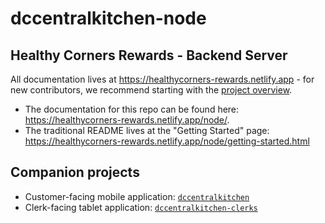 # dccentralkitchen-node

## Healthy Corners Rewards - Backend Server

All documentation lives at <https://healthycorners-rewards.netlify.app> - for new contributors, we recommend starting with the [project overview](https://healthycorners-rewards.netlify.app/overview).

- The documentation for this repo can be found here: <https://healthycorners-rewards.netlify.app/node/>.
- The traditional README lives at the "Getting Started" page: <https://healthycorners-rewards.netlify.app/node/getting-started.html>

## Companion projects

- Customer-facing mobile application: [`dccentralkitchen`](https://github.com/calblueprint/dccentralkitchen)
- Clerk-facing tablet application: [`dccentralkitchen-clerks`](https://github.com/calblueprint/dccentralkitchen-clerks)
